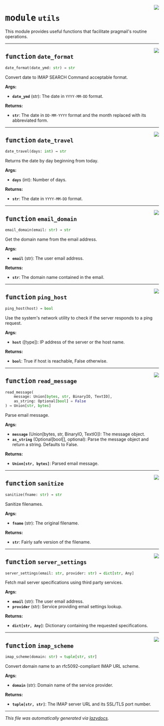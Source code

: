 <!-- markdownlint-disable -->

<a href="https://github.com/hunique/pragmail/tree/main/pragmail/utils.py#L0"><img align="right" style="float:right;" src="https://img.shields.io/badge/-source-cccccc?style=flat-square"></a>

# <kbd>module</kbd> `utils`
This module provides useful functions that facilitate pragmail's routine operations. 


---

<a href="https://github.com/hunique/pragmail/tree/main/pragmail/utils.py#L25"><img align="right" style="float:right;" src="https://img.shields.io/badge/-source-cccccc?style=flat-square"></a>

## <kbd>function</kbd> `date_format`

```python
date_format(date_ymd: str) → str
```

Convert date to IMAP SEARCH Command acceptable format. 



**Args:**
 
 - <b>`date_ymd`</b> (str):  The date in `YYYY-MM-DD` format. 



**Returns:**
 
 - <b>`str`</b>:  The date in `DD-MM-YYYY` format and the month replaced with its  abbreviated form. 


---

<a href="https://github.com/hunique/pragmail/tree/main/pragmail/utils.py#L39"><img align="right" style="float:right;" src="https://img.shields.io/badge/-source-cccccc?style=flat-square"></a>

## <kbd>function</kbd> `date_travel`

```python
date_travel(days: int) → str
```

Returns the date by day beginning from today. 



**Args:**
 
 - <b>`days`</b> (int):  Number of days. 



**Returns:**
 
 - <b>`str`</b>:  The date in `YYYY-MM-DD` format. 


---

<a href="https://github.com/hunique/pragmail/tree/main/pragmail/utils.py#L52"><img align="right" style="float:right;" src="https://img.shields.io/badge/-source-cccccc?style=flat-square"></a>

## <kbd>function</kbd> `email_domain`

```python
email_domain(email: str) → str
```

Get the domain name from the email address. 



**Args:**
 
 - <b>`email`</b> (str):  The user email address. 



**Returns:**
 
 - <b>`str`</b>:  The domain name contained in the email. 


---

<a href="https://github.com/hunique/pragmail/tree/main/pragmail/utils.py#L64"><img align="right" style="float:right;" src="https://img.shields.io/badge/-source-cccccc?style=flat-square"></a>

## <kbd>function</kbd> `ping_host`

```python
ping_host(host) → bool
```

Use the system's network utility to check if the server responds to a ping request. 



**Args:**
 
 - <b>`host`</b> ([type]):  IP address of the server or the host name. 



**Returns:**
 
 - <b>`bool`</b>:  True if host is reachable, False otherwise. 


---

<a href="https://github.com/hunique/pragmail/tree/main/pragmail/utils.py#L91"><img align="right" style="float:right;" src="https://img.shields.io/badge/-source-cccccc?style=flat-square"></a>

## <kbd>function</kbd> `read_message`

```python
read_message(
    message: Union[bytes, str, BinaryIO, TextIO],
    as_string: Optional[bool] = False
) → Union[str, bytes]
```

Parse email message. 



**Args:**
 
 - <b>`message`</b> (Union[bytes, str, BinaryIO, TextIO]):  The message object. 
 - <b>`as_string`</b> (Optional[bool[], optional):  Parse the message object and  return a string. Defaults to False. 



**Returns:**
 
 - <b>`Union[str, bytes]`</b>:  Parsed email message. 


---

<a href="https://github.com/hunique/pragmail/tree/main/pragmail/utils.py#L121"><img align="right" style="float:right;" src="https://img.shields.io/badge/-source-cccccc?style=flat-square"></a>

## <kbd>function</kbd> `sanitize`

```python
sanitize(fname: str) → str
```

Sanitize filenames. 



**Args:**
 
 - <b>`fname`</b> (str):  The original filename. 



**Returns:**
 
 - <b>`str`</b>:  Fairly safe version of the filename. 


---

<a href="https://github.com/hunique/pragmail/tree/main/pragmail/utils.py#L185"><img align="right" style="float:right;" src="https://img.shields.io/badge/-source-cccccc?style=flat-square"></a>

## <kbd>function</kbd> `server_settings`

```python
server_settings(email: str, provider: str) → dict[str, Any]
```

Fetch mail server specifications using third party services. 



**Args:**
 
 - <b>`email`</b> (str):  The user email address. 
 - <b>`provider`</b> (str):  Service providing email settings lookup. 



**Returns:**
 
 - <b>`dict[str, Any]`</b>:  Dictionary containing the requested specifications. 


---

<a href="https://github.com/hunique/pragmail/tree/main/pragmail/utils.py#L203"><img align="right" style="float:right;" src="https://img.shields.io/badge/-source-cccccc?style=flat-square"></a>

## <kbd>function</kbd> `imap_scheme`

```python
imap_scheme(domain: str) → tuple[str, str]
```

Convert domain name to an rfc5092-compliant IMAP URL scheme. 



**Args:**
 
 - <b>`domain`</b> (str):  Domain name of the service provider. 



**Returns:**
 
 - <b>`tuple[str, str]`</b>:  The IMAP server URL and its SSL/TLS port number. 




---

_This file was automatically generated via [lazydocs](https://github.com/ml-tooling/lazydocs)._
